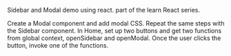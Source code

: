 Sidebar and Modal demo using react. 
part of the learn React series.

Create a Modal component and add modal CSS. Repeat the same steps with the Sidebar component.
In Home, set up two buttons and get two functions from global context, openSidebar and openModal. Once the user clicks the button, invoke one of the functions. 


